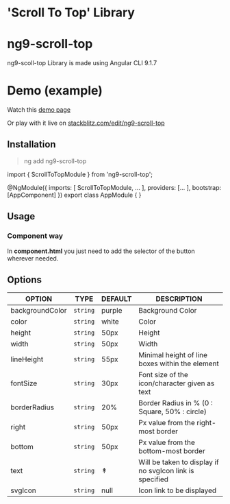 # 'Scroll To Top' Library

# ng9-scroll-top

ng9-scoll-top Library is made using Angular CLI 9.1.7


# Demo (example)

 Watch this [demo page](https://gauriz.github.io/ng9-scroll-to-top-demo/)
 
Or play with it live on [stackblitz.com/edit/ng9-scroll-top](https://stackblitz.com/edit/ng9-scroll-topl)


## Installation

> ng add ng9-scroll-top

import  {  ScrollToTopModule  }  from  'ng9-scroll-top';

@NgModule({
imports:  [ ScrollToTopModule, ... ],
providers:  [... ],
bootstrap:  [AppComponent]
})
export  class  AppModule  {  }

## Usage

### [](https://www.npmjs.com/package/ng9-scroll-top#component-way)Component way

In **component.html**  you just need to add the selector of the button wherever needed.

<ng9-scroll-top></ng9-scroll-top>


## Options

OPTION|TYPE|DEFAULT| DESCRIPTION| 
|-|-|-|-|
|backgroundColor|`string`|purple| Background Color|
|color |`string` |white| Color|
|height |`string` |50px| Height |
|width |`string` |50px| Width |
|lineHeight |`string` |55px| Minimal height of line boxes within the element|
|fontSize |`string` |30px| Font size of the icon/character given as text|
|borderRadius |`string` |20%| Border Radius in % (0 : Square, 50% : circle)|
|right |`string` |50px| Px value from the right-most border|
|bottom|`string` |50px| Px value from the bottom-most border|
|text |`string` |↟ | Will be taken to display if no svgIcon link is specified|
|svgIcon|`string` |null| Icon link to be displayed|
